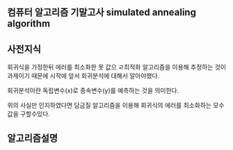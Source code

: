 ## 컴퓨터 알고리즘 기말고사 simulated annealing algorithm

## 사전지식

회귀식을 가정한뒤 에러를 최소화한 못 값으 ㄹ최적화 알고리즘을 이용해 추정하는 것이 과제이기 때문에 시작에 앞서 회귀분석에 대해서 알아야했다.

회귀분석이란 독립변수(x)로 종속변수(y)를 예측하는 것을 의미한다. 

위의 사실만 인지하였다면 담금질 알고리즘을 이용해 회귀식의 에러를 최소화하는 모수 값을 구할수있다.

## 알고리즘설명


